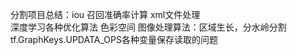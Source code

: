 


分割项目总结：iou 召回准确率计算   xml文件处理    
深度学习各种优化算法
色彩空间
图像处理算法：区域生长，分水岭分割
 tf.GraphKeys.UPDATA_OPS各种变量保存读取的问题
 
<!--stackedit_data:
eyJoaXN0b3J5IjpbMjA0MDg4NjFdfQ==
-->